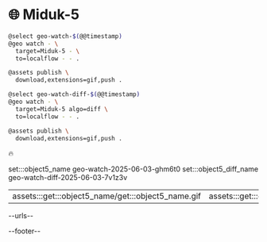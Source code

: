 # 🌐 Miduk-5

```bash
@select geo-watch-$(@@timestamp)
@geo watch - \
  target=Miduk-5 - \
  to=localflow - - .

@assets publish \
  download,extensions=gif,push .
```

```bash
@select geo-watch-diff-$(@@timestamp)
@geo watch - \
  target=Miduk-5 algo=diff \
  to=localflow - - .

@assets publish \
  download,extensions=gif,push .
```

🔥

set:::object5_name geo-watch-2025-06-03-ghm6t0
set:::object5_diff_name geo-watch-diff-2025-06-03-7v1z3v

| | |
|-|-|
| assets:::get:::object5_name/get:::object5_name.gif | assets:::get:::object5_diff_name/get:::object5_diff_name.gif |

--urls--

--footer--